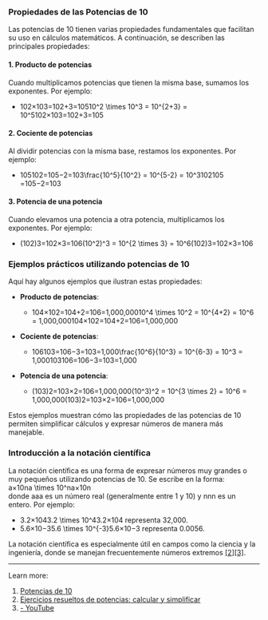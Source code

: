 ### Propiedades de las Potencias de 10

Las potencias de 10 tienen varias propiedades fundamentales que facilitan su uso en cálculos matemáticos. A continuación, se describen las principales propiedades:

#### 1. Producto de potencias

Cuando multiplicamos potencias que tienen la misma base, sumamos los exponentes. Por ejemplo:

- 102×103=102+3=10510^2 \times 10^3 = 10^{2+3} = 10^5102×103=102+3=105

#### 2. Cociente de potencias

Al dividir potencias con la misma base, restamos los exponentes. Por ejemplo:

- 105102=105−2=103\frac{10^5}{10^2} = 10^{5-2} = 10^3102105​=105−2=103

#### 3. Potencia de una potencia

Cuando elevamos una potencia a otra potencia, multiplicamos los exponentes. Por ejemplo:

- (102)3=102×3=106(10^2)^3 = 10^{2 \times 3} = 10^6(102)3=102×3=106

### Ejemplos prácticos utilizando potencias de 10

Aquí hay algunos ejemplos que ilustran estas propiedades:

- **Producto de potencias**:
    
    - 104×102=104+2=106=1,000,00010^4 \times 10^2 = 10^{4+2} = 10^6 = 1,000,000104×102=104+2=106=1,000,000
- **Cociente de potencias**:
    
    - 106103=106−3=103=1,000\frac{10^6}{10^3} = 10^{6-3} = 10^3 = 1,000103106​=106−3=103=1,000
- **Potencia de una potencia**:
    
    - (103)2=103×2=106=1,000,000(10^3)^2 = 10^{3 \times 2} = 10^6 = 1,000,000(103)2=103×2=106=1,000,000

Estos ejemplos muestran cómo las propiedades de las potencias de 10 permiten simplificar cálculos y expresar números de manera más manejable.

### Introducción a la notación científica

La notación científica es una forma de expresar números muy grandes o muy pequeños utilizando potencias de 10. Se escribe en la forma:  
a×10na \times 10^na×10n  
donde aaa es un número real (generalmente entre 1 y 10) y nnn es un entero. Por ejemplo:

- 3.2×1043.2 \times 10^43.2×104 representa 32,000.
- 5.6×10−35.6 \times 10^{-3}5.6×10−3 representa 0.0056.

La notación científica es especialmente útil en campos como la ciencia y la ingeniería, donde se manejan frecuentemente números extremos [[2]](https://www.matesfacil.com/resueltos-potencias.htm)[[3]](https://www.youtube.com/watch?v=80cwcn0ahpE).

---

Learn more:

1. [Potencias de 10](https://www.varsitytutors.com/hotmath/hotmath_help/spanish/topics/powers-of-10)
2. [Ejercicios resueltos de potencias: calcular y simplificar](https://www.matesfacil.com/resueltos-potencias.htm)
3. [- YouTube](https://www.youtube.com/watch?v=80cwcn0ahpE)